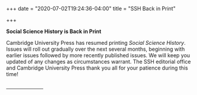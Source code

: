 +++
date = "2020-07-02T19:24:36-04:00"
title = "SSH Back in Print"

+++

**Social Science History is Back in Print**

Cambridge University Press has resumed printing *Social Science History*.  Issues will roll out gradually over the next several months, beginning with earlier issues followed by more recently published issues.  We will keep you updated of any changes as circumstances warrant.  The SSH editorial office and Cambridge University Press thank you all for your patience during this time!  
<br /><hr width="100">